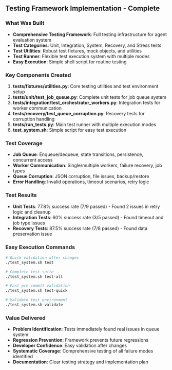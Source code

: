 ## Testing Framework Implementation - Complete

### What Was Built
- **Comprehensive Testing Framework**: Full testing infrastructure for agent evaluation system
- **Test Categories**: Unit, Integration, System, Recovery, and Stress tests
- **Test Utilities**: Robust test fixtures, mock objects, and utilities
- **Test Runner**: Flexible test execution system with multiple modes
- **Easy Execution**: Simple shell script for routine testing

### Key Components Created
1. **tests/fixtures/utilities.py**: Core testing utilities and test environment setup
2. **tests/unit/test_job_queue.py**: Complete unit tests for job queue system
3. **tests/integration/test_orchestrator_workers.py**: Integration tests for worker communication
4. **tests/recovery/test_queue_corruption.py**: Recovery tests for corruption handling
5. **tests/run_tests.py**: Main test runner with multiple execution modes
6. **test_system.sh**: Simple script for easy test execution

### Test Coverage
- **Job Queue**: Enqueue/dequeue, state transitions, persistence, concurrent access
- **Worker Communication**: Single/multiple workers, failure recovery, job types
- **Queue Corruption**: JSON corruption, file issues, backup/restore
- **Error Handling**: Invalid operations, timeout scenarios, retry logic

### Test Results
- **Unit Tests**: 77.8% success rate (7/9 passed) - Found 2 issues in retry logic and cleanup
- **Integration Tests**: 60% success rate (3/5 passed) - Found timeout and job type issues
- **Recovery Tests**: 87.5% success rate (7/8 passed) - Found data preservation issue

### Easy Execution Commands
```bash
# Quick validation after changes
./test_system.sh test

# Complete test suite  
./test_system.sh test-all

# Fast pre-commit validation
./test_system.sh test-quick

# Validate test environment
./test_system.sh validate
```

### Value Delivered
- **Problem Identification**: Tests immediately found real issues in queue system
- **Regression Prevention**: Framework prevents future regressions
- **Developer Confidence**: Easy validation after changes
- **Systematic Coverage**: Comprehensive testing of all failure modes identified
- **Documentation**: Clear testing strategy and implementation plan